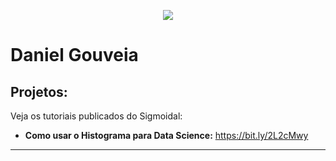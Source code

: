 

<p align="center">
  <img src="banner.png" >
</p>

# Daniel Gouveia

## Projetos:
Veja os tutoriais publicados do Sigmoidal:

* **Como usar o Histograma para Data Science:** https://bit.ly/2L2cMwy


---




